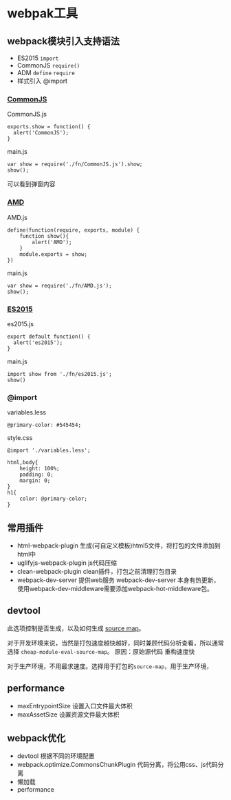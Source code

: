 # webpak工具
## webpack模块引入支持语法
- ES2015 `import`
- CommonJS `require()`
- ADM `define` `require`
- 样式引入 @import

### [CommonJS](http://javascript.ruanyifeng.com/nodejs/module.html)
CommonJS.js
```
exports.show = function() {
  alert('CommonJS');
}
```
main.js
```
var show = require('./fn/CommonJS.js').show;
show();
```
可以看到弹窗内容

### [AMD](https://github.com/amdjs/amdjs-api/wiki/AMD)
AMD.js
```
define(function(require, exports, module) {
    function show(){
        alert('AMD');
    }
    module.exports = show;
})
```
main.js
```
var show = require('./fn/AMD.js');
show();
```
### [ES2015](https://github.com/ruanyf/es6tutorial/search?utf8=%E2%9C%93&q=import)
es2015.js
```
export default function() {
  alert('es2015');
}
```
main.js
```
import show from './fn/es2015.js';
show()
```
### @import
variables.less
```
@primary-color: #545454;
```
style.css
```
@import './variables.less';

html,body{
    height: 100%;
    padding: 0;
    margin: 0;
}
h1{
    color: @primary-color;
}
```

## 常用插件
- html-webpack-plugin  生成(可自定义模板)html5文件，将打包的文件添加到html中
- uglifyjs-webpack-plugin js代码压缩
- clean-webpack-plugin  clean插件，打包之前清理打包目录
- webpack-dev-server    提供web服务
webpack-dev-server 本身有热更新，使用webpack-dev-middleware需要添加webpack-hot-middleware包。

## devtool
此选项控制是否生成，以及如何生成 [source map](https://doc.webpack-china.org/configuration/devtool)。

对于开发环境来说，当然是打包速度越快越好，同时兼顾代码分析查看，所以通常选择
`cheap-module-eval-source-map`。 原因：原始源代码 重构速度快

对于生产环境，不用最求速度。选择用于打包的`source-map`，用于生产环境，

## performance
- maxEntrypointSize 设置入口文件最大体积
- maxAssetSize      设置资源文件最大体积

## webpack优化
- devtool 根据不同的环境配置
- webpack.optimize.CommonsChunkPlugin 代码分离，将公用css、js代码分离
- 懒加载
- performance
